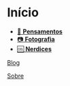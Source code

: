 # Início

<div class="grid cards" markdown>

- [:brain: __Pensamentos__](blog/category/pensamentos/)
- [:camera: __Fotografia__](blog/category/fotografia)
- [:cool: __Nerdices__](blog/category/nerdices/)

</div>


[Blog](blog/index.md)

[Sobre](about.md)
